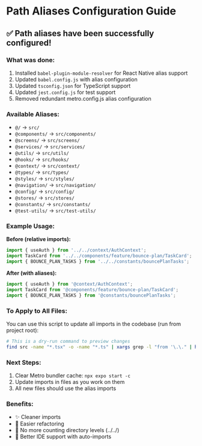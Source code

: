# Path Aliases Configuration Guide

## ✅ Path aliases have been successfully configured!

### What was done:
1. Installed `babel-plugin-module-resolver` for React Native alias support
2. Updated `babel.config.js` with alias configuration
3. Updated `tsconfig.json` for TypeScript support
4. Updated `jest.config.js` for test support
5. Removed redundant metro.config.js alias configuration

### Available Aliases:
- `@/` → `src/`
- `@components/` → `src/components/`
- `@screens/` → `src/screens/`
- `@services/` → `src/services/`
- `@utils/` → `src/utils/`
- `@hooks/` → `src/hooks/`
- `@context/` → `src/context/`
- `@types/` → `src/types/`
- `@styles/` → `src/styles/`
- `@navigation/` → `src/navigation/`
- `@config/` → `src/config/`
- `@stores/` → `src/stores/`
- `@constants/` → `src/constants/`
- `@test-utils/` → `src/test-utils/`

### Example Usage:

**Before (relative imports):**
```typescript
import { useAuth } from '../../context/AuthContext';
import TaskCard from '../../components/feature/bounce-plan/TaskCard';
import { BOUNCE_PLAN_TASKS } from '../../constants/bouncePlanTasks';
```

**After (with aliases):**
```typescript
import { useAuth } from '@context/AuthContext';
import TaskCard from '@components/feature/bounce-plan/TaskCard';
import { BOUNCE_PLAN_TASKS } from '@constants/bouncePlanTasks';
```

### To Apply to All Files:
You can use this script to update all imports in the codebase (run from project root):

```bash
# This is a dry-run command to preview changes
find src -name "*.tsx" -o -name "*.ts" | xargs grep -l "from '\.\." | head -5
```

### Next Steps:
1. Clear Metro bundler cache: `npx expo start -c`
2. Update imports in files as you work on them
3. All new files should use the alias imports

### Benefits:
- ✨ Cleaner imports
- 🚀 Easier refactoring
- 📁 No more counting directory levels (../../)
- 🔧 Better IDE support with auto-imports